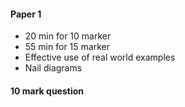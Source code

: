 #### Paper 1 
- 20 min for 10 marker
- 55 min for 15 marker 
- Effective use of real world examples
- Nail diagrams
#### 10 mark question

